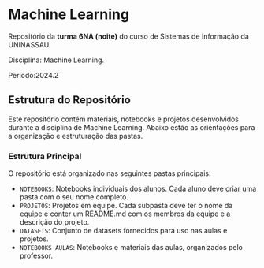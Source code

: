 # Machine Learning

Repositório da **turma 6NA (noite)** do curso de Sistemas de Informação da UNINASSAU. 

Disciplina: Machine Learning. 

Período:2024.2

## Estrutura do Repositório

Este repositório contém materiais, notebooks e projetos desenvolvidos durante a disciplina de Machine Learning. Abaixo estão as orientações para a organização e estruturação das pastas.

### Estrutura Principal

O repositório está organizado nas seguintes pastas principais:

- `NOTEBOOKS`: Notebooks individuais dos alunos. Cada aluno deve criar uma pasta com o seu nome completo.
- `PROJETOS`: Projetos em equipe. Cada subpasta deve ter o nome da equipe e conter um README.md com os membros da equipe e a descrição do projeto.
- `DATASETS`: Conjunto de datasets fornecidos para uso nas aulas e projetos.
- `NOTEBOOKS_AULAS`: Notebooks e materiais das aulas, organizados pelo professor.
